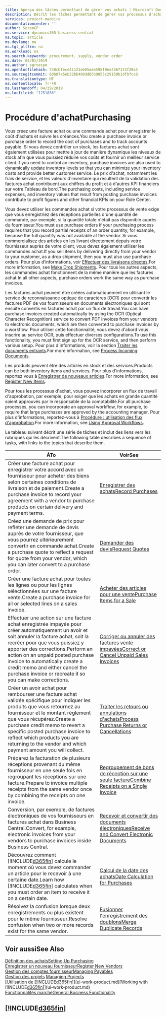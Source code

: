 ```yaml
---
title: Aperçu des tâches permettant de gérer vos achats | Microsoft Docs
description: Décrit les tâches permettant de gérer vos processus d'achat ou d'approvisionnement, y compris le fonctionnement des factures achat et des commandes achat.
services: project-madeira
documentationcenter: ''
author: SorenGP
ms.service: dynamics365-business-central
ms.topic: article
ms.devlang: na
ms.tgt_pltfrm: na
ms.workload: na
ms.search.keywords: procurement, supply, vendor order
ms.date: 04/01/2019
ms.author: sgroespe
ms.openlocfilehash: 738cbfece41121eb05aeb598f9ea4367173f29a5
ms.sourcegitcommit: 60b87e5eb32bb408dd65b9855c29159b1dfbfca8
ms.translationtype: HT
ms.contentlocale: fr-FR
ms.lasthandoff: 04/29/2019
ms.locfileid: "1251836"
---
```

# <a name="purchasing"></a><span data-ttu-id="57fc9-103">Procédure d'achat</span><span class="sxs-lookup"><span data-stu-id="57fc9-103">Purchasing</span></span>
<span data-ttu-id="57fc9-104">Vous créez une facture achat ou une commande achat pour enregistrer le coût d'achats et suivre les créances.</span><span class="sxs-lookup"><span data-stu-id="57fc9-104">You create a purchase invoice or purchase order to record the cost of purchases and to track accounts payable.</span></span> <span data-ttu-id="57fc9-105">Si vous devez contrôler un stock, les factures achat sont également utilisées pour mettre à jour de manière dynamique les niveaux de stock afin que vous puissiez réduire vos coûts et fournir un meilleur service client.</span><span class="sxs-lookup"><span data-stu-id="57fc9-105">If you need to control an inventory, purchase invoices are also used to dynamically update inventory levels so that you can minimize your inventory costs and provide better customer service.</span></span> <span data-ttu-id="57fc9-106">Le prix d'achat, notamment les frais de service, et les valeurs d'inventaire qui résultent de la validation des factures achat contribuent aux chiffres du profit et à d'autres KPI financiers sur votre Tableau de bord.</span><span class="sxs-lookup"><span data-stu-id="57fc9-106">The purchasing costs, including service expenses, and inventory values that result from posting purchase invoices contribute to profit figures and other financial KPIs on your Role Center.</span></span>

<span data-ttu-id="57fc9-107">Vous devez utiliser les commandes achat si votre processus de vente exige que vous enregistriez des réceptions partielles d'une quantité de commande, par exemple, si la quantité totale n'était pas disponible auprès du fournisseur.</span><span class="sxs-lookup"><span data-stu-id="57fc9-107">You must use purchase orders if your purchasing process requires that you record partial receipts of an order quantity, for example, because the full quantity was not available at the vendor.</span></span> <span data-ttu-id="57fc9-108">Si vous commercialisez des articles en les livrant directement depuis votre fournisseur auprès de votre client, vous devez également utiliser les commandes achat.</span><span class="sxs-lookup"><span data-stu-id="57fc9-108">If you sell items by delivering directly from your vendor to your customer, as a drop shipment, then you must also use purchase orders.</span></span> <span data-ttu-id="57fc9-109">Pour plus d'informations, voir [Effectuer des livraisons directes](sales-how-drop-shipment.md).</span><span class="sxs-lookup"><span data-stu-id="57fc9-109">For more information, see [Make Drop Shipments](sales-how-drop-shipment.md).</span></span> <span data-ttu-id="57fc9-110">Pour tous les autres aspects, les commandes achat fonctionnent de la même manière que les factures achat.</span><span class="sxs-lookup"><span data-stu-id="57fc9-110">In all other aspects, purchase orders work the same way as purchase invoices.</span></span>

<span data-ttu-id="57fc9-111">Les factures achat peuvent être créées automatiquement en utilisant le service de reconnaissance optique de caractères (OCR) pour convertir les factures PDF de vos fournisseurs en documents électroniques qui sont ensuite convertis en factures achat par un flux de travail.</span><span class="sxs-lookup"><span data-stu-id="57fc9-111">You can have purchase invoices created automatically by using the OCR (Optical Character Recognition) service to convert PDF invoices from your vendors to electronic documents, which are then converted to purchase invoices by a workflow.</span></span> <span data-ttu-id="57fc9-112">Pour utiliser cette fonctionnalité, vous devez d'abord vous inscrire au service OCR, puis effectuer diverses configurations.</span><span class="sxs-lookup"><span data-stu-id="57fc9-112">To use this functionality, you must first sign up for the OCR service, and then perform various setup.</span></span> <span data-ttu-id="57fc9-113">Pour plus d'informations, voir la section [Traiter les documents entrants](across-process-income-documents.md).</span><span class="sxs-lookup"><span data-stu-id="57fc9-113">For more information, see [Process Incoming Documents](across-process-income-documents.md).</span></span>      

<span data-ttu-id="57fc9-114">Les produits peuvent être des articles en stock et des services.</span><span class="sxs-lookup"><span data-stu-id="57fc9-114">Products can be both inventory items and services.</span></span> <span data-ttu-id="57fc9-115">Pour plus d'informations, reportez vous à [Enregistrer de nouveaux articles](inventory-how-register-new-items.md).</span><span class="sxs-lookup"><span data-stu-id="57fc9-115">For more information, see [Register New Items](inventory-how-register-new-items.md).</span></span>

<span data-ttu-id="57fc9-116">Pour tous les processus d'achat, vous pouvez incorporer un flux de travail d'approbation, par exemple, pour exiger que les achats en grande quantité soient approuvés par le responsable de la comptabilité.</span><span class="sxs-lookup"><span data-stu-id="57fc9-116">For all purchase processes, you can incorporate an approval workflow, for example, to require that large purchases are approved by the accounting manager.</span></span> <span data-ttu-id="57fc9-117">Pour plus d'informations, reportez-vous à [Procédure : utilisation des flux d'approbation](across-how-use-approval-workflows.md).</span><span class="sxs-lookup"><span data-stu-id="57fc9-117">For more information, see [Using Approval Workflows](across-how-use-approval-workflows.md).</span></span>

<span data-ttu-id="57fc9-118">Le tableau suivant décrit une série de tâches et inclut des liens vers les rubriques qui les décrivent.</span><span class="sxs-lookup"><span data-stu-id="57fc9-118">The following table describes a sequence of tasks, with links to the topics that describe them.</span></span>

| <span data-ttu-id="57fc9-119">À</span><span class="sxs-lookup"><span data-stu-id="57fc9-119">To</span></span> | <span data-ttu-id="57fc9-120">Voir</span><span class="sxs-lookup"><span data-stu-id="57fc9-120">See</span></span> |
| --- | --- |
| <span data-ttu-id="57fc9-121">Créer une facture achat pour enregistrer votre accord avec un fournisseur pour acheter des biens selon certaines conditions de livraison et de paiement.</span><span class="sxs-lookup"><span data-stu-id="57fc9-121">Create a purchase invoice to record your agreement with a vendor to purchase products on certain delivery and payment terms.</span></span> |[<span data-ttu-id="57fc9-122">Enregistrer des achats</span><span class="sxs-lookup"><span data-stu-id="57fc9-122">Record Purchases</span></span>](purchasing-how-record-purchases.md) |
|<span data-ttu-id="57fc9-123">Créez une demande de prix pour refléter une demande de devis auprès de votre fournisseur, que vous pourrez ultérieurement convertir en commande achat.</span><span class="sxs-lookup"><span data-stu-id="57fc9-123">Create a purchase quote to reflect a request for quote from your vendor, which you can later convert to a purchase order.</span></span>|[<span data-ttu-id="57fc9-124">Demander des devis</span><span class="sxs-lookup"><span data-stu-id="57fc9-124">Request Quotes</span></span>](purchasing-how-request-quotes.md)|
| <span data-ttu-id="57fc9-125">Créer une facture achat pour toutes les lignes ou pour les lignes sélectionnées sur une facture vente.</span><span class="sxs-lookup"><span data-stu-id="57fc9-125">Create a purchase invoice for all or selected lines on a sales invoice.</span></span> |[<span data-ttu-id="57fc9-126">Acheter des articles pour une vente</span><span class="sxs-lookup"><span data-stu-id="57fc9-126">Purchase Items for a Sale</span></span>](purchasing-how-purchase-products-sale.md) |
| <span data-ttu-id="57fc9-127">Effectuer une action sur une facture achat enregistrée impayée pour créer automatiquement un avoir et soit annuler la facture achat, soit la recréer pour que vous puissiez y apporter des corrections.</span><span class="sxs-lookup"><span data-stu-id="57fc9-127">Perform an action on an unpaid posted purchase invoice to automatically create a credit memo and either cancel the purchase invoice or recreate it so you can make corrections.</span></span> |[<span data-ttu-id="57fc9-128">Corriger ou annuler des factures vente impayées</span><span class="sxs-lookup"><span data-stu-id="57fc9-128">Correct or Cancel Unpaid Sales Invoices</span></span>](purchasing-how-correct-cancel-unpaid-purchase-invoices.md) |
| <span data-ttu-id="57fc9-129">Créer un avoir achat pour rembourser une facture achat validée spécifique pour indiquer les produits que vous retournez au fournisseur et le montant règlement que vous récupérez.</span><span class="sxs-lookup"><span data-stu-id="57fc9-129">Create a purchase credit memo to revert a specific posted purchase invoice to reflect which products you are returning to the vendor and which payment amount you will collect.</span></span> |[<span data-ttu-id="57fc9-130">Traiter les retours ou annulations d'achats</span><span class="sxs-lookup"><span data-stu-id="57fc9-130">Process Purchase Returns or Cancellations</span></span>](purchasing-how-register-new-vendors.md) |
|<span data-ttu-id="57fc9-131">Préparez la facturation de plusieurs réceptions provenant du même fournisseur en une seule fois en regroupant les réceptions sur une facture.</span><span class="sxs-lookup"><span data-stu-id="57fc9-131">Prepare to invoice multiple receipts from the same vendor once by combining the receipts on one invoice.</span></span>|[<span data-ttu-id="57fc9-132">Regroupement de bons de réception sur une seule facture</span><span class="sxs-lookup"><span data-stu-id="57fc9-132">Combine Receipts on a Single Invoice</span></span>](purchasing-how-to-combine-receipts.md)|
|<span data-ttu-id="57fc9-133">Conversion, par exemple, de factures électroniques de vos fournisseurs en factures achat dans Business Central.</span><span class="sxs-lookup"><span data-stu-id="57fc9-133">Convert, for example, electronic invoices from your vendors to purchase invoices inside Business Central.</span></span>|[<span data-ttu-id="57fc9-134">Recevoir et convertir des documents électroniques</span><span class="sxs-lookup"><span data-stu-id="57fc9-134">Receive and Convert Electronic Documents</span></span>](purchasing-how-to-receive-and-convert-electronic-documents.md)|
| <span data-ttu-id="57fc9-135">Découvrez comment [!INCLUDE[d365fin](includes/d365fin_md.md)] calcule le moment où vous devez commander un article pour le recevoir à une certaine date.</span><span class="sxs-lookup"><span data-stu-id="57fc9-135">Learn how [!INCLUDE[d365fin](includes/d365fin_md.md)] calculates when you must order an item to receive it on a certain date.</span></span>|[<span data-ttu-id="57fc9-136">Calcul de la date des achats</span><span class="sxs-lookup"><span data-stu-id="57fc9-136">Date Calculation for Purchases</span></span>](purchasing-date-calculation-for-purchases.md)|
|<span data-ttu-id="57fc9-137">Résolvez la confusion lorsque deux enregistrements ou plus existent pour le même fournisseur.</span><span class="sxs-lookup"><span data-stu-id="57fc9-137">Resolve confusion when two or more records exist for the same vendor.</span></span>|[<span data-ttu-id="57fc9-138">Fusionner l'enregistrement des doublons</span><span class="sxs-lookup"><span data-stu-id="57fc9-138">Merge Duplicate Records</span></span>](sales-how-merge-duplicate-records.md)|

## <a name="see-also"></a><span data-ttu-id="57fc9-139">Voir aussi</span><span class="sxs-lookup"><span data-stu-id="57fc9-139">See Also</span></span>
[<span data-ttu-id="57fc9-140">Définition des achats</span><span class="sxs-lookup"><span data-stu-id="57fc9-140">Setting Up Purchasing</span></span>](purchasing-setup-purchasing.md)  
[<span data-ttu-id="57fc9-141">Enregistrer un nouveau fournisseur</span><span class="sxs-lookup"><span data-stu-id="57fc9-141">Register New Vendors</span></span>](purchasing-how-register-new-vendors.md)  
[<span data-ttu-id="57fc9-142">Gestion des comptes fournisseur</span><span class="sxs-lookup"><span data-stu-id="57fc9-142">Managing Payables</span></span>](payables-manage-payables.md)  
<span data-ttu-id="57fc9-143">[Gestion des projets](projects-manage-projects.md)  </span><span class="sxs-lookup"><span data-stu-id="57fc9-143">[Managing Projects](projects-manage-projects.md)  </span></span>  
<span data-ttu-id="57fc9-144">[Utilisation de [!INCLUDE[d365fin](includes/d365fin_md.md)]](ui-work-product.md)</span><span class="sxs-lookup"><span data-stu-id="57fc9-144">[Working with [!INCLUDE[d365fin](includes/d365fin_md.md)]](ui-work-product.md)</span></span>  
[<span data-ttu-id="57fc9-145">Fonctionnalités marché</span><span class="sxs-lookup"><span data-stu-id="57fc9-145">General Business Functionality</span></span>](ui-across-business-areas.md)

## [!INCLUDE[d365fin](includes/free_trial_md.md)]  
